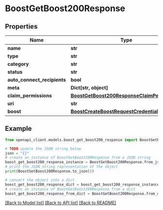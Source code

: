 # BoostGetBoost200Response


## Properties

Name | Type | Description | Notes
------------ | ------------- | ------------- | -------------
**name** | **str** |  | [optional] 
**type** | **str** |  | [optional] 
**category** | **str** |  | [optional] 
**status** | **str** |  | [optional] 
**auto_connect_recipients** | **bool** |  | [optional] 
**meta** | **Dict[str, object]** |  | [optional] 
**claim_permissions** | [**BoostGetBoost200ResponseClaimPermissions**](BoostGetBoost200ResponseClaimPermissions.md) |  | [optional] 
**uri** | **str** |  | 
**boost** | [**BoostCreateBoostRequestCredentialAnyOf**](BoostCreateBoostRequestCredentialAnyOf.md) |  | 

## Example

```python
from openapi_client.models.boost_get_boost200_response import BoostGetBoost200Response

# TODO update the JSON string below
json = "{}"
# create an instance of BoostGetBoost200Response from a JSON string
boost_get_boost200_response_instance = BoostGetBoost200Response.from_json(json)
# print the JSON string representation of the object
print(BoostGetBoost200Response.to_json())

# convert the object into a dict
boost_get_boost200_response_dict = boost_get_boost200_response_instance.to_dict()
# create an instance of BoostGetBoost200Response from a dict
boost_get_boost200_response_from_dict = BoostGetBoost200Response.from_dict(boost_get_boost200_response_dict)
```
[[Back to Model list]](../README.md#documentation-for-models) [[Back to API list]](../README.md#documentation-for-api-endpoints) [[Back to README]](../README.md)


